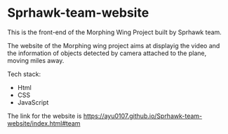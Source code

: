 # Sprhawk-team-website

This is the front-end of the Morphing Wing Project built by Sprhawk team.

The website of the Morphing wing project aims at displayig the video and the information of objects detected by camera attached to the plane, moving miles away.

Tech stack:
  - Html
  - CSS
  - JavaScript

The link for the website is https://ayu0107.github.io/Sprhawk-team-website/index.html#team
